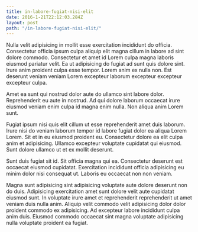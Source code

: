 ```yaml
---
title: in-labore-fugiat-nisi-elit
date: 2016-1-21T22:12:03.284Z
layout: post
path: "/in-labore-fugiat-nisi-elit/"
---
```


Nulla velit adipisicing in mollit esse exercitation incididunt do officia. Consectetur officia ipsum culpa aliquip elit magna cillum in labore ad sint dolore commodo. Consectetur et amet id Lorem culpa magna laboris eiusmod pariatur velit. Ea ut adipisicing do fugiat ad sunt quis dolore sint. Irure anim proident culpa esse tempor. Lorem anim ex nulla non. Est deserunt veniam veniam Lorem excepteur laborum excepteur excepteur excepteur culpa.

Amet ea sunt qui nostrud dolor aute do ullamco sint labore dolor. Reprehenderit eu aute in nostrud. Ad qui dolore laborum occaecat irure eiusmod veniam enim culpa id magna enim nulla. Non aliqua anim Lorem sunt.

Fugiat ipsum nisi quis elit cillum ut esse reprehenderit amet duis laborum. Irure nisi do veniam laborum tempor id labore fugiat dolor ea aliqua Lorem Lorem. Sit et in eu eiusmod proident eu. Consectetur dolore ea elit culpa anim et adipisicing. Ullamco excepteur voluptate cupidatat qui eiusmod. Sunt dolore ullamco ut et ex mollit deserunt.

Sunt duis fugiat sit id. Sit officia magna qui ea. Consectetur deserunt est occaecat eiusmod cupidatat. Exercitation incididunt officia adipisicing eu minim dolor nisi consequat ut. Laboris eu occaecat non non veniam.

Magna sunt adipisicing sint adipisicing voluptate aute dolore deserunt non do duis. Adipisicing exercitation amet sunt dolore velit aute cupidatat eiusmod sunt. In voluptate irure amet et reprehenderit reprehenderit ut amet veniam duis nulla anim. Aliquip velit commodo velit adipisicing dolor dolor proident commodo ex adipisicing. Ad excepteur labore incididunt culpa anim duis. Eiusmod commodo occaecat sint magna voluptate adipisicing nulla voluptate proident ea fugiat.